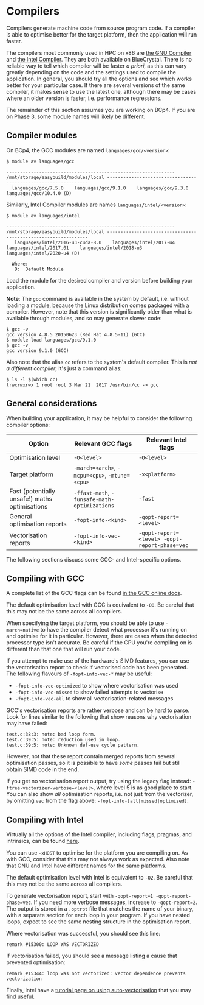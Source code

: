 # Compilers

Compilers generate machine code from source program code.
If a compiler is able to optimise better for the target platform, then the application will run faster.

The compilers most commonly used in HPC on x86 are [the GNU Compiler](https://www.gnu.org/software/gcc/) and [the Intel Compiler](https://software.intel.com/en-us/intel-compilers/).
They are both available on BlueCrystal.
There is no reliable way to tell which compiler will be faster _a priori_, as this can vary greatly depending on the code and the settings used to compile the application.
In general, you should try all the options and see which works better for your particular case.
If there are several versions of the same compiler, it makes sense to use the latest one, although there may be cases where an older version is faster, i.e. performance regressions.

The remainder of this section assumes you are working on BCp4.
If you are on Phase 3, some module names will likely be different.

## Compiler modules

On BCp4, the GCC modules are named `languages/gcc/<version>`:

```
$ module av languages/gcc

-------------------------------------------------------------- /mnt/storage/easybuild/modules/local ---------------------------------------------------------------
  languages/gcc/7.5.0    languages/gcc/9.1.0    languages/gcc/9.3.0    languages/gcc/10.4.0 (D)
```

Similarly, Intel Compiler modules are names `languages/intel/<version>`:

```
$ module av languages/intel

-------------------------------------------------------------- /mnt/storage/easybuild/modules/local ---------------------------------------------------------------
   languages/intel/2016-u3-cuda-8.0    languages/intel/2017-u4    languages/intel/2017.01    languages/intel/2018-u3    languages/intel/2020-u4 (D)

  Where:
   D:  Default Module
```

Load the module for the desired compiler and version before building your application.

**Note**: The `gcc` command is available in the system by default, i.e. without loading a module, because the Linux distribution comes packaged with a compiler.
However, note that this version is significantly older than what is available through modules, and so may generate slower code:

```
$ gcc -v
gcc version 4.8.5 20150623 (Red Hat 4.8.5-11) (GCC)
$ module load languages/gcc/9.1.0
$ gcc -v
gcc version 9.1.0 (GCC)
```

Also note that the alias `cc` refers to the system's default compiler.
This is _not a different compiler_; it's just a command alias:

```
$ ls -l $(which cc)
lrwxrwxrwx 1 root root 3 Mar 21  2017 /usr/bin/cc -> gcc
```

## General considerations

When building your application, it may be helpful to consider the following compiler options:

| Option                                         | Relevant GCC flags                             | Relevant Intel flags   |
| ---------------------------------------------- | ---------------------------------------------- | ---------------------- |
| Optimisation level                             | `-O<level>`                                    | `-O<level>`            |
| Target platform                                | `-march=<arch>`, `-mcpu=<cpu>`, `-mtune=<cpu>` | `-x<platform>`         |
| Fast (potentially unsafe!) maths optimisations | `-ffast-math`, `-funsafe-math-optimizations `  | `-fast`                |
| General optimisation reports                   | `-fopt-info-<kind>` | `-qopt-report=<level>`  |
| Vectorisation reports                          | `-fopt-info-vec-<kind>` | `-qopt-report=<level> -qopt-report-phase=vec` |

The following sections discuss some GCC- and Intel-specific options.

## Compiling with GCC

A complete list of the GCC flags can be found [in the GCC online docs](https://gcc.gnu.org/onlinedocs/gcc/Option-Summary.html).

The default optimisation level with GCC is equivalent to `-O0`.
Be careful that this may not be the same across all compilers.

When specifying the target platform, you should be able to use `-march=native` to have the compiler detect what processor it's running on and optimise for it in particular.
However, there are cases when the detected processor type isn't accurate.
Be careful if the CPU you're compiling on is different than that one that will run your code.

If you attempt to make use of the hardware's SIMD features, you can use the vectorisation report to check if vectorised code has been generated.
The following flavours of `-fopt-info-vec-*` may be useful:
- `-fopt-info-vec-optimized` to show where vectorisation was used
- `-fopt-info-vec-missed` to show failed attempts to vectorise
- `-fopt-info-vec-all` to show all vectorisation-related messages

GCC's vectorisation reports are rather verbose and can be hard to parse.
Look for lines similar to the following that show reasons why vectorisation may have failed:

```
test.c:38:3: note: bad loop form.
test.c:39:5: note: reduction used in loop.
test.c:39:5: note: Unknown def-use cycle pattern.
```

However, not that these report contain merged reports from several optimisation passes, so it is possible to have _some_ passes fail but still obtain SIMD code in the end.

If you get no vectorisation report output, try using the legacy flag instead: `-ftree-vectorizer-verbose=<level>`, where level 5 is as good place to start.
You can also show _all_ optimisation reports, i.e. not just from the vectorizer, by omitting `vec` from the flag above: `-fopt-info-[all|missed|optimized]`.

## Compiling with Intel

Virtually all the options of the Intel compiler, including flags, pragmas, and intrinsics, can be found [here](https://software.intel.com/en-us/cpp-compiler-18.0-developer-guide-and-reference).

You can use `-xHOST` to optimise for the platform you are compiling on.
As with GCC, consider that this may not always work as expected.
Also note that GNU and Intel have different names for the same platforms.

The default optimisation level with Intel is equivalent to `-O2`.
Be careful that this may not be the same across all compilers.

To generate vectorisation report, start with `-qopt-report=1 -qopt-report-phase=vec`.
If you need more verbose messages, increase to `-qopt-report=2`.
The output is stored in a `.optrpt` file that matches the name of your binary, with a separate section for each loop in your program.
If you have nested loops, expect to see the same nesting structure in the optimisation report.

Where vectorisation was successful, you should see this line:

```
remark #15300: LOOP WAS VECTORIZED
```

If vectorisation failed, you should see a message listing a cause that prevented optimisation:

```
remark #15344: loop was not vectorized: vector dependence prevents vectorization
```

Finally, Intel have a [tutorial page on using auto-vectorisation](https://software.intel.com/en-us/cpp-compiler-auto-vectorization-tutorial-tutorial-linux-and-macos-version) that you may find useful.
